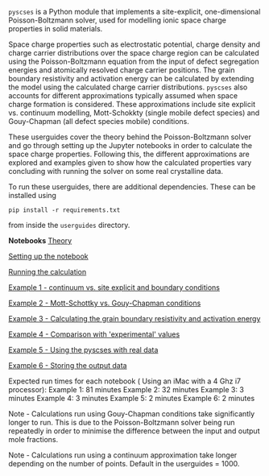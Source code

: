 `pyscses` is a Python module that implements a site-explicit, one-dimensional Poisson-Boltzmann solver, used for modelling ionic space charge properties in solid materials.

Space charge properties such as electrostatic potential, charge density and charge carrier distributions over the space charge region can be calculated using the Poisson-Boltzmann equation from the input of defect segregation energies and atomically resolved charge carrier positions. The grain boundary resistivity and activation energy can be calculated by extending the model using the calculated charge carrier distributions. `pyscses` also accounts for different approximations typically assumed when space charge formation is considered. These approximations include site explicit vs. continuum modelling, Mott-Schokkty (single mobile defect species) and Gouy-Chapman (all defect species mobile) conditions.

These userguides cover the theory behind the Poisson-Boltzmann solver and go through setting up the Jupyter notebooks in order to calculate the space charge properties. Following this, the different approximations are explored and examples given to show how the calculated properties vary concluding with running the solver on some real crystalline data. 

To run these userguides, there are additional dependencies. These can be installed using

```
pip install -r requirements.txt
```

from inside the `userguides` directory.

__Notebooks__
[Theory](notebooks/Theory.ipynb)

[Setting up the notebook](notebooks/Setting_up.ipynb)

[Running the calculation](notebooks/Running.ipynb)

[Example 1 - continuum vs. site explicit and boundary conditions](notebooks/Ex_1_BC.ipynb)

[Example 2 - Mott-Schottky vs. Gouy-Chapman conditions](notebooks/Ex_2_MSGC.ipynb)

[Example 3 - Calculating the grain boundary resistivity and activation energy](notebooks/Ex_3_Res.ipynb)

[Example 4 - Comparison with 'experimental' values](notebooks/Ex_4_MSapp.ipynb)

[Example 5 - Using the pyscses with real data](notebooks/Ex_5_real_data.ipynb)

[Example 6 - Storing the output data](notebooks/Ex_6_store_data.ipynb)


Expected run times for each notebook ( Using an iMac with a 4 Ghz i7 processor):
Example 1: 81 minutes
Example 2: 32 minutes
Example 3: 3 minutes
Example 4: 3 minutes
Example 5: 2 minutes
Example 6: 2 minutes

Note - Calculations run using Gouy-Chapman conditions take significantly longer to run. This is due to the Poisson-Boltzmann solver being run repeatedly in order to minimise the difference between the input and output mole fractions.

Note - Calculations run using a continuum approximation take longer depending on the number of points. Default in the userguides = 1000.
